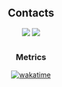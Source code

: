 <div align="center">
  
## **Contacts**
<a href='https://t.me/sivikgosh' target='_blank'><img src='https://img.shields.io/badge/SivikGosh-white?style=for-the-badge&logo=Telegram&logoColor=26A5E4'></a>
<a href='mailto:sivik@protonmail.com' target='_blank'><img src='https://img.shields.io/badge/sivik@protonmail.com-white?style=for-the-badge&logo=protonmail&logoColor=6D4AFF'></a>

##

### Metrics

[![wakatime](https://wakatime.com/badge/user/018d7595-2914-4846-9307-4d24f3b5a342.svg?style=for-the-badge)](https://wakatime.com/@018d7595-2914-4846-9307-4d24f3b5a342)

</div>
